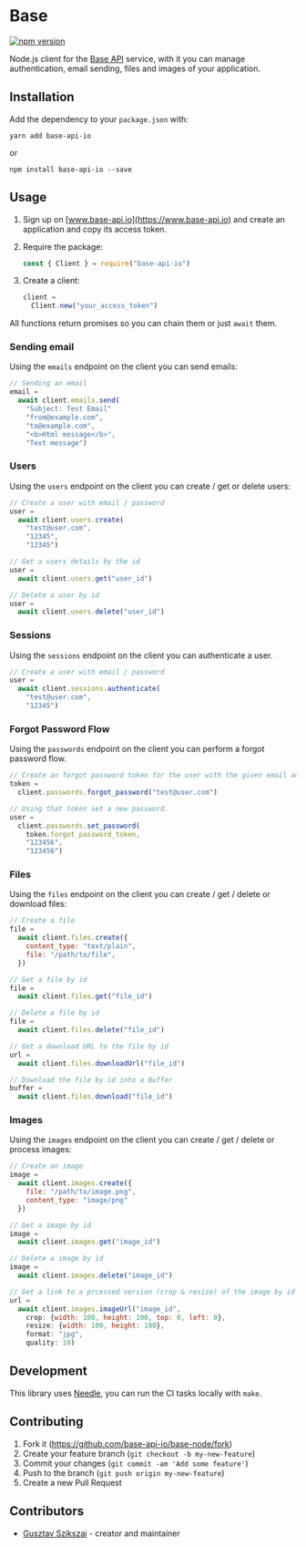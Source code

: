 # Base

[![npm version](https://badge.fury.io/js/base-api-io.svg)](https://badge.fury.io/js/base-api-io)

Node.js client for the [Base API](https://www.base-api.io) service, with it you
can manage authentication, email sending, files and images of your application.

## Installation

Add the dependency to your `package.json` with:

`yarn add base-api-io`

or

`npm install base-api-io --save`

## Usage

1. Sign up on [www.base-api.io](https://www.base-api.io) and create an
   application and copy its access token.

2. Require the package:

   ```javascript
   const { Client } = require("base-api-io")
   ```

3. Create a client:

   ```javascript
   client =
     Client.new("your_access_token")
   ```

All functions return promises so you can chain them or just `await` them.

### Sending email

Using the `emails` endpoint on the client you can send emails:

```javascript
// Sending an email
email =
  await client.emails.send(
    "Subject: Test Email"
    "from@example.com",
    "to@example.com",
    "<b>Html message</b>",
    "Text message")
```

### Users

Using the `users` endpoint  on the client you can create / get or delete users:

```javascript
// Create a user with email / password
user =
  await client.users.create(
    "test@user.com",
    "12345",
    "12345")

// Get a users details by the id
user =
  await client.users.get("user_id")

// Delete a user by id
user =
  await client.users.delete("user_id")
```

### Sessions

Using the `sessions` endpoint on the client you can authenticate a user.

```javascript
// Create a user with email / password
user =
  await client.sessions.authenticate(
    "test@user.com",
    "12345")
```

### Forgot Password Flow

Using the `passwords` endpoint on the client you can perform a forgot password flow.

```javascript
// Create an forgot password token for the user with the given email address.
token =
  client.passwords.forgot_password("test@user.com")

// Using that token set a new password.
user =
  client.passwords.set_password(
    token.forgot_password_token,
    "123456",
    "123456")
```

### Files

Using the `files` endpoint on the client you can create / get / delete or download files:

```javascript
// Create a file
file =
  await client.files.create({
    content_type: "text/plain",
    file: "/path/to/file",
  })

// Get a file by id
file =
  await client.files.get("file_id")

// Delete a file by id
file =
  await client.files.delete("file_id")

// Get a download URL to the file by id
url =
  await client.files.downloadUrl("file_id")

// Download the file by id into a Buffer
buffer =
  await client.files.download("file_id")
```

### Images

Using the `images` endpoint on the client you can create / get / delete or process images:

```javascript
// Create an image
image =
  await client.images.create({
    file: "/path/to/image.png",
    content_type: "image/png"
  })

// Get a image by id
image =
  await client.images.get("image_id")

// Delete a image by id
image =
  await client.images.delete("image_id")

// Get a link to a prcessed version (crop & resize) of the image by id
url =
  await client.images.imageUrl("image_id",
    crop: {width: 100, height: 100, top: 0, left: 0},
    resize: {width: 100, height: 100},
    format: "jpg",
    quality: 10)
```

## Development

This library uses [Needle](https://www.npmjs.com/package/needle), you can run the CI tasks locally with `make`.

## Contributing

1. Fork it (<https://github.com/base-api-io/base-node/fork>)
2. Create your feature branch (`git checkout -b my-new-feature`)
3. Commit your changes (`git commit -am 'Add some feature'`)
4. Push to the branch (`git push origin my-new-feature`)
5. Create a new Pull Request

## Contributors

- [Gusztav Szikszai](https://github.com/gdotdesign) - creator and maintainer
